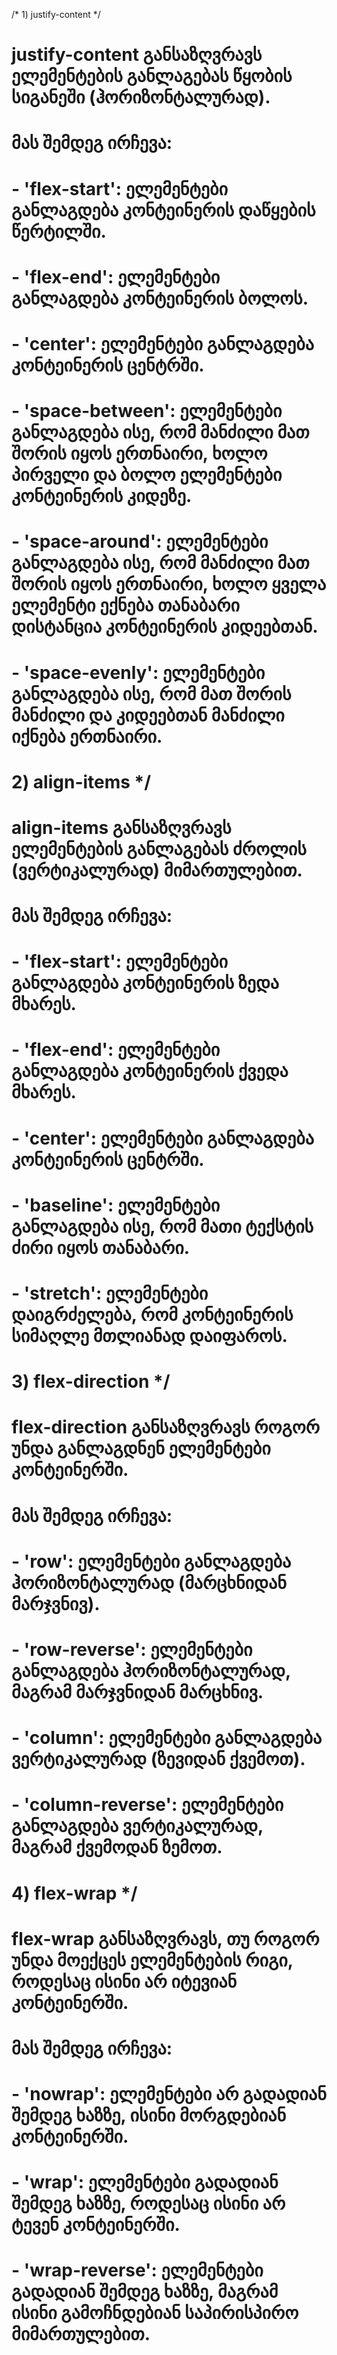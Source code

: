 /* 1) justify-content */
# justify-content განსაზღვრავს ელემენტების განლაგებას წყობის სიგანეში (ჰორიზონტალურად).
# მას შემდეგ ირჩევა:
# - 'flex-start': ელემენტები განლაგდება კონტეინერის დაწყების წერტილში.
# - 'flex-end': ელემენტები განლაგდება კონტეინერის ბოლოს.
# - 'center': ელემენტები განლაგდება კონტეინერის ცენტრში.
# - 'space-between': ელემენტები განლაგდება ისე, რომ მანძილი მათ შორის იყოს ერთნაირი, ხოლო პირველი და ბოლო ელემენტები კონტეინერის კიდეზე.
# - 'space-around': ელემენტები განლაგდება ისე, რომ მანძილი მათ შორის იყოს ერთნაირი, ხოლო ყველა ელემენტი ექნება თანაბარი დისტანცია კონტეინერის კიდეებთან.
# - 'space-evenly': ელემენტები განლაგდება ისე, რომ მათ შორის მანძილი და კიდეებთან მანძილი იქნება ერთნაირი.

# 2) align-items */
# align-items განსაზღვრავს ელემენტების განლაგებას ძროლის (ვერტიკალურად) მიმართულებით.
# მას შემდეგ ირჩევა:
# - 'flex-start': ელემენტები განლაგდება კონტეინერის ზედა მხარეს.
# - 'flex-end': ელემენტები განლაგდება კონტეინერის ქვედა მხარეს.
# - 'center': ელემენტები განლაგდება კონტეინერის ცენტრში.
# - 'baseline': ელემენტები განლაგდება ისე, რომ მათი ტექსტის ძირი იყოს თანაბარი.
# - 'stretch': ელემენტები დაიგრძელება, რომ კონტეინერის სიმაღლე მთლიანად დაიფაროს.

# 3) flex-direction */
# flex-direction განსაზღვრავს როგორ უნდა განლაგდნენ ელემენტები კონტეინერში.
# მას შემდეგ ირჩევა:
# - 'row': ელემენტები განლაგდება ჰორიზონტალურად (მარცხნიდან მარჯვნივ).
# - 'row-reverse': ელემენტები განლაგდება ჰორიზონტალურად, მაგრამ მარჯვნიდან მარცხნივ.
# - 'column': ელემენტები განლაგდება ვერტიკალურად (ზევიდან ქვემოთ).
# - 'column-reverse': ელემენტები განლაგდება ვერტიკალურად, მაგრამ ქვემოდან ზემოთ.

# 4) flex-wrap */
# flex-wrap განსაზღვრავს, თუ როგორ უნდა მოექცეს ელემენტების რიგი, როდესაც ისინი არ იტევიან კონტეინერში.
# მას შემდეგ ირჩევა:
# - 'nowrap': ელემენტები არ გადადიან შემდეგ ხაზზე, ისინი მორგდებიან კონტეინერში.
# - 'wrap': ელემენტები გადადიან შემდეგ ხაზზე, როდესაც ისინი არ ტევენ კონტეინერში.
# - 'wrap-reverse': ელემენტები გადადიან შემდეგ ხაზზე, მაგრამ ისინი გამოჩნდებიან საპირისპირო მიმართულებით.
